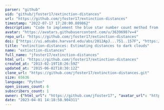 ```yaml
---
parser: "github"
uid: "github/jfoster17/extinction-distances"
url: "https://github.com/jfoster17/extinction-distances"
timestamp: "2022-07-17 17:20:00.809862"
description: "Code to implement the blue star number count method from Foster et al. (2012) http://adsabs.harvard.edu/abs/2012ApJ...751..157F"
avatar: "https://avatars.githubusercontent.com/u/3639698?v=4"
repo_url: "https://github.com/jfoster17/extinction-distances"
doi: ["https://ui.adsabs.harvard.edu/abs/2012ApJ...751..157F", "https://ui.adsabs.harvard.edu/abs/2017ascl.soft08025F/abstract"]
title: "extinction-distances: Estimating distances to dark clouds"
name: "extinction-distances"
full_name: "jfoster17/extinction-distances"
html_url: "https://github.com/jfoster17/extinction-distances"
created_at: "2013-02-19T18:26:59Z"
updated_at: "2015-06-02T18:30:12Z"
clone_url: "https://github.com/jfoster17/extinction-distances.git"
size: 65636
language: "Python"
open_issues_count: 6
subscribers_count: 1
owner: {"html_url": "https://github.com/jfoster17", "avatar_url": "https://avatars.githubusercontent.com/u/3639698?v=4", "login": "jfoster17", "type": "User"}
date: "2023-04-01 14:18:50.904311"
---
```


